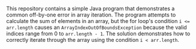 This repository contains a simple Java program that demonstrates a common off-by-one error in array iteration. The program attempts to calculate the sum of elements in an array, but the for loop's condition `i <= arr.length` causes an `ArrayIndexOutOfBoundsException` because the valid indices range from 0 to `arr.length - 1`.  The solution demonstrates how to correctly iterate through the array using the condition `i < arr.length`.
